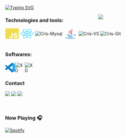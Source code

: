 [![Typing SVG](https://readme-typing-svg.demolab.com?font=Fira+Code&pause=1000&color=6793F7&width=435&lines=Hi%2C+everyone!+I'm+Pedro+Cavichioni.;Welcome+to+my+Github+profile!+)](https://git.io/typing-svg)

<img src="https://media1.giphy.com/media/v1.Y2lkPTc5MGI3NjExNjJtZzg2eXBodWw1bnloeTJzaWU3c3Zzdms4ZWxrazEzZDd6b3pjNSZlcD12MV9naWZzX3NlYXJjaCZjdD1n/Gf1RA1jNSpbbuDE40m/giphy.webp" align="right" width="200">

### Technologies and tools:
<div style="display: inline_block">
  <img align="center" alt="Cris-Js" height="35" width="45" src="https://raw.githubusercontent.com/devicons/devicon/master/icons/javascript/javascript-plain.svg">
  <img align="center" alt="Cris-React" height="35" width="45" src="https://raw.githubusercontent.com/devicons/devicon/master/icons/react/react-original.svg">
  <img align="center" alt= "Cris-Mysql" height="60" width="45" src="https://cdn.jsdelivr.net/gh/devicons/devicon/icons/mysql/mysql-original-wordmark.svg">       
  <img align="center" alt="Cris-Java" height="35" width="45" src="https://raw.githubusercontent.com/devicons/devicon/master/icons/java/java-original.svg">
  <img align="center" alt="Cris-VS" height="35" width="45" src="https://cdn.jsdelivr.net/gh/devicons/devicon/icons/vscode/vscode-original.svg">
  <img align="center" alt="Cris-Git" height="35" width="45" src="https://cdn.jsdelivr.net/gh/devicons/devicon/icons/git/git-original.svg">
</div><br>

### Softwares:


<img align="left" alt="Visual Studio Code" width="32px" src="https://raw.githubusercontent.com/github/explore/80688e429a7d4ef2fca1e82350fe8e3517d3494d/topics/visual-studio-code/visual-studio-code.png" />

<img align="left" alt="XD" width="32px" src="https://upload.wikimedia.org/wikipedia/commons/thumb/9/9c/IntelliJ_IDEA_Icon.svg/2048px-IntelliJ_IDEA_Icon.svg.png"/> </a> 
<a href="https://www.postman.com/" target="_blank"> <img align="left" alt="XD" width="32px" src="https://cdn.iconscout.com/icon/free/png-256/free-postman-logo-icon-download-in-svg-png-gif-file-formats--technology-social-media-company-brand-vol-5-pack-logos-icons-2945092.png?f=webp&w=256"/> </a> 
<br> 
<br> 
### Contact
<div> 
  <a href="https://www.linkedin.com/in/pedro-henrique-cavichioni-de-oliveira-600028261/" target="_blank"><img src="https://img.shields.io/badge/-LinkedIn-%230077B5?style=for-the-badge&logo=linkedin&logoColor=white" target="_blank"></a> 
  <a href="mailto:ph.02cavichioni@gmail.com"><img src="https://img.shields.io/badge/Gmail-D14836?style=for-the-badge&logo=gmail&logoColor=white" target="_blank"></a>
  <a href="https://github.com/PedroCavichioni" target="_blank"><img src="https://img.shields.io/badge/GitHub-100000?style=for-the-badge&logo=github&logoColor=white" target="_blank"></a> 
</div>
<br> 
<br> 

### Now Playing 🎧

[![Spotify](https://github-readme-remake.vercel.app/api/spotify)](https://open.spotify.com/user/h555dffy1ccqogxrbny0xrb6v)
<br/>
